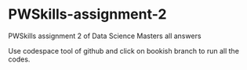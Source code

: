 # PWSkills-assignment-2
PWSkills assignment 2 of Data Science Masters all answers

Use codespace tool of github and click on bookish branch to run all the codes.

